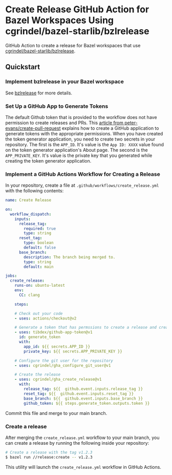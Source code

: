 # Create Release GitHub Action for Bazel Workspaces Using cgrindel/bazel-starlib/bzlrelease

GitHub Action to create a release for Bazel workspaces that use
[cgrindel/bazel-starlib/bzlrelease](https://github.com/cgrindel/bazel-starlib/tree/main/bzlrelease).

## Quickstart


### Implement bzlrelease in your Bazel workspace

See [bzlrelease](https://github.com/cgrindel/bazel-starlib/tree/main/bzlrelease) for more details.


### Set Up a GitHub App to Generate Tokens

The default Github token that is provided to the workflow does not have permission to create
releases and PRs. This [article from
peter-evans/create-pull-request](https://github.com/peter-evans/create-pull-request/blob/master/docs/concepts-guidelines.md#authenticating-with-github-app-generated-tokens)
explains how to create a GitHub application to generate tokens with the appropriate permissions.
When you have created the token generator application, you need to create two secrets in your
repository. The first is the `APP_ID`. It's value is the `App ID: XXXX` value found on the token
generator application's About page. The second is the `APP_PRIVATE_KEY`. It's value is the private
key that you generated while creating the token generator application.


### Implement a GitHub Actions Workflow for Creating a Release

In your repository, create a file at `.github/workflows/create_release.yml` with the following
contents:

```yaml
name: Create Release

on:
  workflow_dispatch:
    inputs:
      release_tag:
        required: true
        type: string
      reset_tag:
        type: boolean
        default: false
      base_branch:
        description: The branch being merged to.
        type: string
        default: main

jobs:
  create_release:
    runs-on: ubuntu-latest
    env:
      CC: clang

    steps:

    # Check out your code
    - uses: actions/checkout@v2

    # Generate a token that has permssions to create a release and create PRs.
    - uses: tibdex/github-app-token@v1
      id: generate_token
      with:
        app_id: ${{ secrets.APP_ID }}
        private_key: ${{ secrets.APP_PRIVATE_KEY }}

    # Configure the git user for the repository
    - uses: cgrindel/gha_configure_git_user@v1

    # Create the release
    - uses: cgrindel/gha_create_release@v1
      with:
        release_tag: ${{  github.event.inputs.release_tag }}
        reset_tag: ${{  github.event.inputs.reset_tag }}
        base_branch: ${{  github.event.inputs.base_branch }}
        github_token: ${{ steps.generate_token.outputs.token }}
```

Commit this file and merge to your main branch.


### Create a release

After merging the `create_release.yml` workflow to your main branch, you can create a release by
running the following inside your repository:

```sh
# Create a release with the tag v1.2.3
$ bazel run //release:create -- v1.2.3
```

This utility will launch the `create_release.yml` workflow in GitHub Actions.
